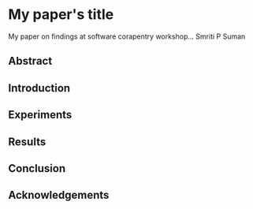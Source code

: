
# My paper's title

My paper on findings at software corapentry workshop...
Smriti P Suman


## Abstract

## Introduction

## Experiments

## Results

## Conclusion

## Acknowledgements



